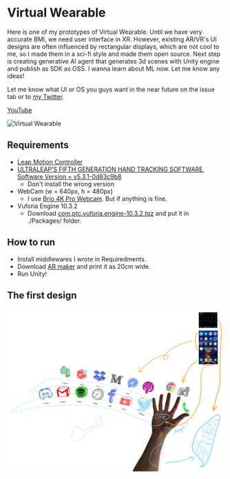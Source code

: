 # Virtual Wearable

Here is one of my prototypes of Virtual Wearable. Until we have very accurate BMI, we need user interface in XR. However, existing AR/VR's UI designs are often influenced by rectangular displays, which are not cool to me, so I made them in a sci-fi style and made them open source. Next step is creating generative AI agent that generates 3d scenes with Unity engine and publish as SDK as OSS. I wanna learn about ML now. Let me know any ideas!  

Let me know what UI or OS you guys want in the near future on the issue tab or to [my Twitter](https://twitter.com/supertask_jp).

[YouTube](https://www.youtube.com/watch?v=xHunXGHA9lE)

![Virtual Wearable](./doc/images/VirtualWearable3.gif)

## Requirements

- [Leap Motion Controller](https://www.ultraleap.com/product/leap-motion-controller/)
- [ULTRALEAP’S FIFTH GENERATION HAND TRACKING SOFTWARE, Software Version = v5.3.1-0d83c9b8](https://developer.leapmotion.com/tracking-software-download)
  - Don't install the wrong version
- WebCam (w = 640px, h = 480px)
  - I use [Brio 4K Pro Webcam](https://www.amazon.co.jp/-/en/960-001105-Brio-4K-Pro-Webcam/dp/B01N5UOYC4). But if anything is fine.
- Vuforia Engine 10.3.2
  - Download [com.ptc.vuforia.engine-10.3.2.tgz](https://drive.google.com/file/d/1j_KIdu9toXJEU4kqO4B1isp6IeAvuRhe/view?usp=sharing) and put it in ./Packages/ folder.

## How to run

- Install middlewares I wrote in Requiredments.
- Download [AR maker](./doc/images/PtcMaker20cm_scaled.jpg) and print it as 20cm wide.
- Run Unity!


## The first design

![Virtual Wearable Plan](./doc/images/VirtualWearablePlan.jpg)


